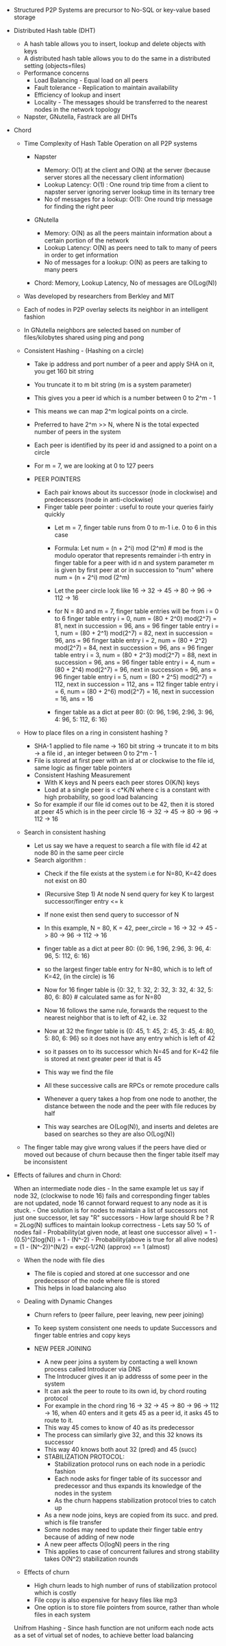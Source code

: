 - Structured P2P Systems are precursor to No-SQL or key-value based storage

- Distributed Hash table (DHT)
    - A hash table allows you to insert, lookup and delete objects with keys 
    - A distributed hash table allows you to do the same in a distributed setting (objects=files)
    - Performance concerns
        - Load Balancing - Equal load on all peers
        - Fault tolerance - Replication to maintain availability
        - Efficiency of lookup and insert
        - Locality - The messages should be transferred to the nearest nodes in the network topology
    - Napster, GNutella, Fastrack are all DHTs
- Chord 
  
    -  Time Complexity of Hash Table Operation on all P2P systems
        - Napster
            - Memory: O(1) at the client and O(N) at the server (because server stores all the necessary client information)
            - Lookup Latency: O(1) : One round trip time from a client to napster server ignoring server lookup time in its ternary tree
            - No of messages for a lookup: O(1): One round trip message for finding  the right peer
    
        - GNutella
            - Memory: O(N) as all the peers maintain information about a certain portion of the network
            - Lookup Latency: O(N) as peers need to talk to many of peers in order to get information
            - No of messages for a lookup: O(N) as peers are talking to many peers
    
        - Chord:
            Memory, Lookup Latency, No of messages are O(Log(N))
          
    - Was developed by researchers from Berkley and MIT
    - Each of nodes in P2P overlay selects its neighbor in an intelligent fashion
    - In GNutella neighbors are selected based on number of files/kilobytes shared using ping and pong
    
    - Consistent Hashing - (Hashing on a circle)
        
        - Take ip address and port number of a peer and apply SHA on it, you get 160 bit string
        - You truncate it to m bit  string (m is a system parameter)
        - This gives you a peer id which is a number between 0 to 2^m - 1
        - This means we can map 2^m logical points on a circle.
        - Preferred to have 2^m >> N, where N is the total expected number of peers in the system
        
        - Each peer is identified by its peer id and assigned to a point on a circle
        - For m = 7, we are looking at 0 to 127 peers
          
        - PEER POINTERS
            - Each pair knows about its successor (node in clockwise) and predecessors (node in anti-clockwise)
            - Finger table peer pointer : useful to route your queries fairly quickly
                - Let m = 7, finger table runs from 0 to m-1 i.e. 0 to 6 in this case
                - Formula: Let num = (n + 2^i) mod (2^m) #  mod is the modulo operator that represents remainder
                    i-th entry in finger table for a peer with id n and system parameter m 
                    is given by first peer at or in succession to "num" where num = (n + 2^i) mod (2^m)
                  
                - Let the peer circle look like 16 -> 32 -> 45 -> 80 -> 96 -> 112 -> 16
                  
                - for N = 80 and m = 7, finger table entries will be from i = 0 to 6
                    finger table entry i = 0,  num = (80 + 2^0) mod(2^7) = 81, next in succession = 96, ans = 96
                    finger table entry i = 1,  num = (80 + 2^1) mod(2^7) = 82, next in succession = 96, ans = 96
                    finger table entry i = 2,  num = (80 + 2^2) mod(2^7) = 84, next in succession = 96, ans = 96
                    finger table entry i = 3,  num = (80 + 2^3) mod(2^7) = 88, next in succession = 96, ans = 96
                    finger table entry i = 4,  num = (80 + 2^4) mod(2^7) = 96, next in succession = 96, ans = 96
                    finger table entry i = 5,  num = (80 + 2^5) mod(2^7) = 112, next in succession = 112, ans = 112
                    finger table entry i = 6,  num = (80 + 2^6) mod(2^7) = 16, next in succession = 16, ans = 16
                  
                - finger table as a dict  at peer 80: {0: 96, 1:96, 2:96, 3: 96, 4: 96, 5: 112, 6: 16}
    
    - How to place files on a ring in consistent hashing ?
        - SHA-1 applied to file name -> 160 bit string -> truncate it to m bits -> a file id , an integer between 0 to 2^m - 1
        - File is stored at first peer with an id at or clockwise to the file id, same logic as finger table pointers
        - Consistent Hashing Measurement
            - With K keys and N peers each peer stores O(K/N) keys 
            - Load at a single peer is < c*K/N where c is a constant with high probability, so good load balancing
        - So for example if our file id comes out to be 42, then it is stored at peer 45 which is 
        in the peer circle  16 -> 32 -> 45 -> 80 -> 96 -> 112 -> 16
          
    - Search in consistent hashing
        - Let us say we have a request to search a file with file id 42 at node 80 in the same peer circle
        - Search algorithm :
            - Check if the file exists at the system i.e for N=80, K=42 does not exist on 80
            - (Recursive Step 1) At node N send query for key K to largest successor/finger entry <= k
            - If none exist then send query to successor of N

            - In this example, N = 80, K = 42, peer_circle = 16 -> 32 -> 45 -> 80 -> 96 -> 112 -> 16
            - finger table as a dict  at peer 80: {0: 96, 1:96, 2:96, 3: 96, 4: 96, 5: 112, 6: 16}

            - so the largest finger table entry for N=80, which is to left of K=42, (in the circle) is 16
            - Now for 16 finger table is {0: 32, 1: 32, 2: 32, 3: 32, 4: 32, 5: 80, 6: 80} # calculated same as for N=80
            - Now 16 follows the same rule, forwards the request to the nearest neighbor that is to left of 42, i.e. 32
            - Now at 32 the finger table is {0: 45, 1: 45, 2: 45, 3: 45, 4: 80, 5: 80, 6: 96} so it does not have any entry which is left of 42
            - so it passes on to its successor which N=45 and for K=42 file is stored at next greater peer id that is 45
            - This way we find the file
            - All these successive calls are RPCs or remote procedure calls

            - Whenever a query takes a hop from one node to another, the distance between the node and the peer with file reduces by half
            - This way searches are O(Log(N)), and inserts and deletes are based on searches so they are also O(Log(N))

    - The finger table may give wrong values if the peers have died or moved out because of churn because then the finger table itself may be inconsistent

- Effects of failures and churn in Chord:
  
    When an intermediate node dies
        - In the same example let us say if node 32, (clockwise to node 16) fails 
        and corresponding finger tables are not updated, node 16 cannot forward request to any node as it is stuck.
        - One solution is for nodes to maintain a list of successors not just one successor, let say "R" successors
        - How large should R be ? R = 2Log(N) suffices to maintain lookup correctness
        - Lets say 50 % of nodes fail
        - Probability(at given node, at least one successor alive) = 1 - (0.5)^(2log(N)) = 1 - (N^-2)
        - Probability(above is true for all alive nodes) = (1 - (N^-2))^(N/2)  = exp(-1/2N) (approx) == 1 (almost)
    
    - When the node with file dies
        - The file is copied and stored at one successor and one predecessor of the node where file is stored
        - This helps in load balancing also

    - Dealing with Dynamic Changes
        - Churn refers to (peer failure, peer leaving, new peer joining)
        - To keep system consistent one needs to update Successors and finger table entries and copy keys
        
        - NEW PEER JOINING
            - A new peer joins a system by contacting a well known process called Introducer via DNS
            - The Introducer gives it an ip addresss of some peer in the system
            - It can ask the peer to route to its own id, by chord routing protocol
            - For example in the chord ring 16 -> 32 -> 45 -> 80 -> 96 -> 112 -> 16, when 40 enters and it gets
            45 as a peer id, it asks 45 to route to it. 
            - This way 45 comes to know of 40 as its predecessor
            - The process can similarly give 32, and this 32 knows its successor
            - This way 40 knows both aout 32 (pred) and 45 (succ)
            - STABILIZATION PROTOCOL:
                - Stabilization protocol runs on each node in a periodic fashion
                - Each node asks for finger table of its successor and predecessor and thus expands its knowledge of the 
                nodes in the system
                - As the churn happens stabilization protocol tries to catch up
            - As a new node joins, keys are copied from its succ. and pred. which is file transfer
            - Some nodes may need to update their finger table entry because of adding of new node
            - A new peer affects O(logN) peers in the ring
            - This applies to case of concurrent failures and strong stability takes O(N^2) stabilization rounds
    
    - Effects of churn    
        - High churn leads to high number of runs of stabilization protocol which is costly
        - File copy is also expensive for heavy files like mp3
        - One option is to store file pointers from source, rather than whole files in each system
    
    Unifrom Hashing 
        - Since hash function are not uniform each node acts as a set of virtual set of nodes, to achieve better load 
        balancing